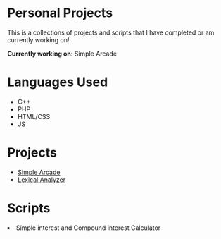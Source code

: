 <h1>Personal Projects</h1>
<p>This is a collections of projects and scripts that I have completed or am currently working on!</p>
<p><b>Currently working on: </b> Simple Arcade</p>


<h1>Languages Used</h1>
<ul>
  <li>C++</li>  
  <li>PHP</li>
  <li>HTML/CSS</li>
  <li>JS</li>
</ul>

<h1>Projects</h1>
<ul>
  <li><a href="https://github.com/jescamilla1/Personal_Projects/tree/main/Lexical%20Analyzer">Simple Arcade</a></li>
  <li><a href="https://github.com/jescamilla1/Personal_Projects/tree/main/SimpleArcade">Lexical Analyzer</a></li>
</ul>
<h1>Scripts</h1>
<li>Simple interest and Compound interest Calculator</li>
